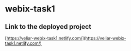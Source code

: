 # webix-task1

## Link to the deployed project

[https://veliar-webix-task1.netlify.com/](https://veliar-webix-task1.netlify.com/)
